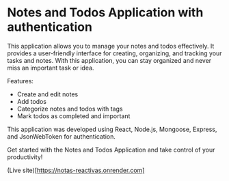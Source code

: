# Notes and Todos Application with authentication

This application allows you to manage your notes and todos effectively. It provides a user-friendly interface for creating, organizing, and tracking your tasks and notes. With this application, you can stay organized and never miss an important task or idea.

Features:
- Create and edit notes
- Add todos
- Categorize notes and todos with tags
- Mark todos as completed and important

This application was developed using React, Node.js, Mongoose, Express, and JsonWebToken for authentication.

Get started with the Notes and Todos Application and take control of your productivity!

(Live site)[https://notas-reactivas.onrender.com]